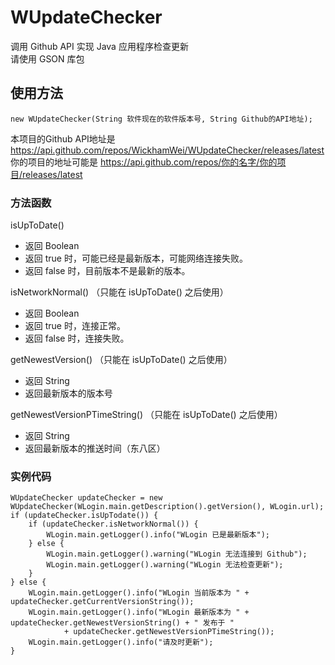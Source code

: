# WUpdateChecker
调用 Github API 实现 Java 应用程序检查更新  
请使用 GSON 库包
## 使用方法  
```
new WUpdateChecker(String 软件现在的软件版本号, String Github的API地址);
```
本项目的Github API地址是 https://api.github.com/repos/WickhamWei/WUpdateChecker/releases/latest  
你的项目的地址可能是 https://api.github.com/repos/你的名字/你的项目/releases/latest  
### 方法函数  
isUpToDate()  
- 返回 Boolean  
- 返回 true 时，可能已经是最新版本，可能网络连接失败。
- 返回 false 时，目前版本不是最新的版本。  

isNetworkNormal() （只能在 isUpToDate() 之后使用）
- 返回 Boolean  
- 返回 true 时，连接正常。
- 返回 false 时，连接失败。  

getNewestVersion()  （只能在 isUpToDate() 之后使用）
- 返回 String
- 返回最新版本的版本号  

getNewestVersionPTimeString()  （只能在 isUpToDate() 之后使用）
- 返回 String
- 返回最新版本的推送时间（东八区）  

### 实例代码  
```
WUpdateChecker updateChecker = new WUpdateChecker(WLogin.main.getDescription().getVersion(), WLogin.url);
if (updateChecker.isUpTodate()) {
	if (updateChecker.isNetworkNormal()) {
		WLogin.main.getLogger().info("WLogin 已是最新版本");
	} else {
		WLogin.main.getLogger().warning("WLogin 无法连接到 Github");
		WLogin.main.getLogger().warning("WLogin 无法检查更新");
	}
} else {
	WLogin.main.getLogger().info("WLogin 当前版本为 " + updateChecker.getCurrentVersionString());
	WLogin.main.getLogger().info("WLogin 最新版本为 " + updateChecker.getNewestVersionString() + " 发布于 "
			+ updateChecker.getNewestVersionPTimeString());
	WLogin.main.getLogger().info("请及时更新");
}
```
